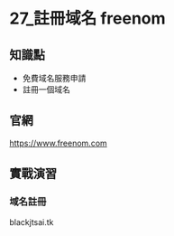 27_註冊域名 freenom
======================

## 知識點

* 免費域名服務申請
* 註冊一個域名

## 官網
https://www.freenom.com


## 實戰演習

### 域名註冊

blackjtsai.tk